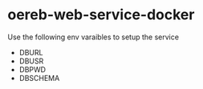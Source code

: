 # oereb-web-service-docker

Use the following env varaibles to setup the service

- DBURL
- DBUSR
- DBPWD
- DBSCHEMA 
